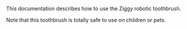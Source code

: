 This documentation describes how to use the Ziggy robotic toothbrush.

Note that this toothbrush is totally safe to use on children or pets.